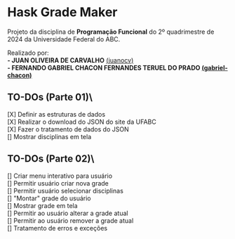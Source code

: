 # Hask Grade Maker

Projeto da disciplina de **Programação Funcional** do 2º quadrimestre de 2024 da Universidade Federal do ABC.

Realizado por:\
**- JUAN OLIVEIRA DE CARVALHO** [(juanocv)](https://github.com/juanocv)**\
**- FERNANDO GABRIEL CHACON FERNANDES TERUEL DO PRADO** [(gabriel-chacon)](https://github.com/gabriel-chacon)**

## TO-DOs (Parte 01)\
[X] Definir as estruturas de dados\
[X] Realizar o download do JSON do site da UFABC\
[X] Fazer o tratamento de dados do JSON\
[] Mostrar disciplinas em tela

## TO-DOs (Parte 02)\
[] Criar menu interativo para usuário\
[] Permitir usuário criar nova grade\
[] Permitir usuário selecionar disciplinas\
[] "Montar" grade do usuário\
[] Mostrar grade em tela\
[] Permitir ao usuário alterar a grade atual\
[] Permitir ao usuário remover a grade atual\
[] Tratamento de erros e exceções
